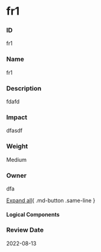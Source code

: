 

# fr1

### ID

fr1

### Name

fr1

### Description

fdafd

### Impact

dfasdf

### Weight

Medium

### Owner

dfa

[Expand all](#){ .md-button .same-line }

#### Logical Components


    



### Review Date

2022-08-13

